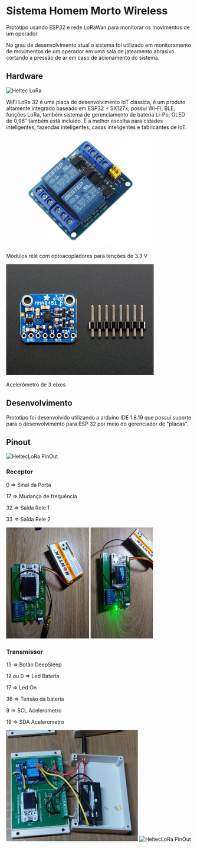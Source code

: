 # Sistema Homem Morto Wireless  


Protótipo usando ESP32 e rede LoRaWan para monitorar os movimentos de um operador  

No grau de desenvolvimento atual o sistema foi utilizado em 
monitoramento de movimentos de um operador em uma sala de jateamento abrasivo cortando a pressão de ar em caso de acionamento do sistema.

## Hardware

<img src="https://heltec.org/wp-content/uploads/2020/04/SAM_0748_800X800.png" alt="Heltec LoRa" height="300">

WiFi LoRa 32 é uma placa de desenvolvimento IoT clássica, é um produto altamente integrado baseado em ESP32 + SX127x, possui Wi-Fi, BLE, funções LoRa, também sistema de gerenciamento de bateria Li-Po, OLED de 0,96″ também está incluído. É a melhor escolha para cidades inteligentes, fazendas inteligentes, casas inteligentes e fabricantes de IoT.

<img src="./imagens/modulo-rele-3v-10a-2-canais-com-optoacopladores-para-esp32.jpg" alt="rele optoacoplador" height="300">

Módulos relé com optoacopladores para tenções de 3.3 V

<img src="./imagens/mma8453.jpg" alt="MMA8453" height="300">



Acelerômetro de 3 eixos 

## Desenvolvimento 

Prototipo foi desenvolvido utilizando a arduino IDE 1.8.19 que possui suporte para o desenvolvimento para ESP 32 
por meio do gerenciador de "placas".

## Pinout 

<img src="https://www.usinainfo.com.br/blog/wp-content/uploads/2019/05/pinout.jpg" alt="HeltecLoRa PinOut" height="300">

### Receptor 

 0  => Sinal da Porta 
 
 17 => Mudança de frequência
 
 32 => Saída Rele 1 
 
 33 => Saída Rele 2
 
<img src="./imagens/TrasnmissorOff.jpg" alt="HeltecLoRa PinOut" height="300"> 
<img src="./imagens/TransmissorOn.jpg" alt="HeltecLoRa PinOut" height="300">  





### Transmissor 

13 => Botão DeepSleep

12 ou 0 => Led Bateria

17 => Led On

36 => Tensão da bateria

9 => SCL Acelerometro 

19 => SDA Acelerometro


<img src="./imagens/Receptor.png" alt="HeltecLoRa PinOut" height="300"> 

<img src="./imagens/Prot%C3%B3tipos.jpg" alt="HeltecLoRa PinOut" height="400"> 
